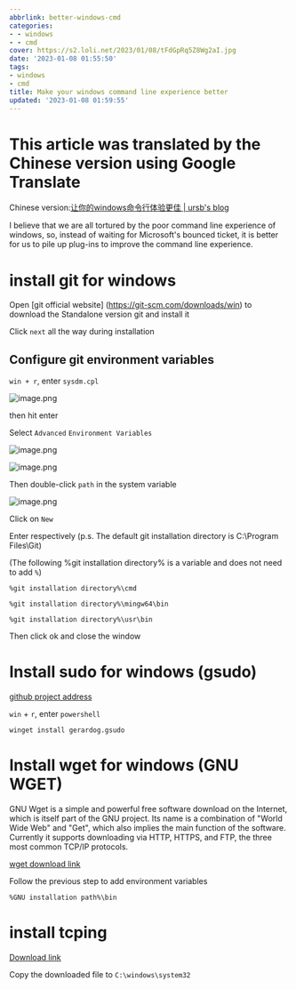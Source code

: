 ```yaml
---
abbrlink: better-windows-cmd
categories:
- - windows
- - cmd
cover: https://s2.loli.net/2023/01/08/tFdGpRq5Z8Wg2aI.jpg
date: '2023-01-08 01:55:50'
tags:
- windows
- cmd
title: Make your windows command line experience better
updated: '2023-01-08 01:59:55'
---
```

# This article was translated by the Chinese version using Google Translate

Chinese version:[让你的windows命令行体验更佳 | ursb's blog](https://blog.ursb.eu.org/让你的windows终端更好用/)

I believe that we are all tortured by the poor command line experience of windows, so, instead of waiting for Microsoft's bounced ticket, it is better for us to pile up plug-ins to improve the command line experience.

# install git for windows

Open [git official website] (https://git-scm.com/downloads/win) to download the Standalone version git and install it

Click `next` all the way during installation

## Configure git environment variables

`win + r`, enter `sysdm.cpl`

![image.png](https://s2.loli.net/2023/01/08/7LOIdoewrltAjzg.png)

then hit enter

Select `Advanced` `Environment Variables`

![image.png](https://s2.loli.net/2023/01/08/3DObsKHEmndlJgc.png)

![image.png](https://s2.loli.net/2023/01/08/M5CO4ZgTIPwHc9X.png)

Then double-click `path` in the system variable

![image.png](https://s2.loli.net/2023/01/08/tpSmN94OkUwz3Gu.png)

Click on `New`

Enter respectively (p.s. The default git installation directory is C:\Program Files\Git)

(The following %git installation directory% is a variable and does not need to add `%`)

```
%git installation directory%\cmd
```

```
%git installation directory%\mingw64\bin
```

```
%git installation directory%\usr\bin
```

Then click ok and close the window

# Install sudo for windows (gsudo)

[github project address](https://github.com/gerardog/gsudo)

`win` + `r`, enter `powershell`

```
winget install gerardog.gsudo
```

# Install wget for windows (GNU WGET)

GNU Wget is a simple and powerful free software download on the Internet, which is itself part of the GNU project. Its name is a combination of "World Wide Web" and "Get", which also implies the main function of the software. Currently it supports downloading via HTTP, HTTPS, and FTP, the three most common TCP/IP protocols.

[wget download link](https://nchc.dl.sourceforge.net/project/gnuwin32/wget/1.11.4-1/wget-1.11.4-1-setup.exe)

Follow the previous step to add environment variables

```
%GNU installation path%\bin
```

# install tcping

[Download link](https://download.elifulkerson.com/files/tcping/current/tcping.exe)

Copy the downloaded file to `C:\windows\system32`
